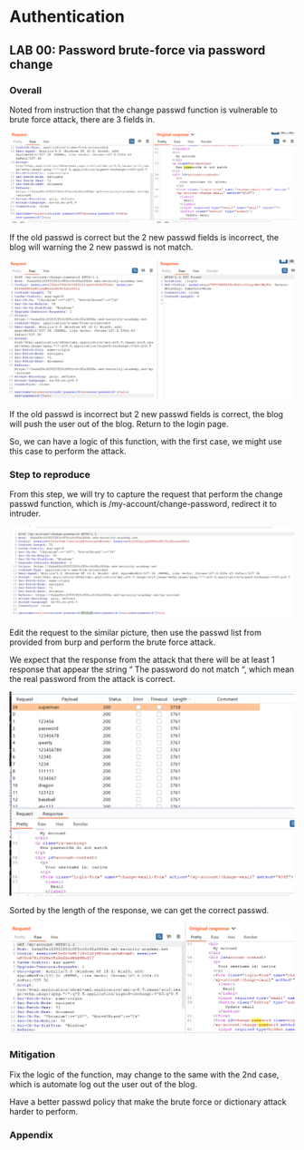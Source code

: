 # Authentication

## LAB 00: ****Password brute-force via password change****

### Overall

Noted from instruction that the change passwd function is vulnerable to brute force attack, there are 3 fields in. 

![Untitled](Authentication%204006c6504a8f41c28e524b9b15497df2/Untitled.png)

If the old passwd is correct but the 2 new passwd fields is incorrect, the blog will warning the 2 new passwd is not match.

![Untitled](Authentication%204006c6504a8f41c28e524b9b15497df2/Untitled%201.png)

If the old passwd is incorrect but 2 new passwd fields is correct, the blog will push the user out of the blog. Return to the login page.

So, we can have a logic of this function, with the first case, we might use this case to perform the attack.

### Step to reproduce

From this step, we will try to capture the request that perform the change passwd function, which is /my-account/change-password, redirect it to intruder. 

![Untitled](Authentication%204006c6504a8f41c28e524b9b15497df2/Untitled%202.png)

Edit the request to the similar picture, then use the passwd list from provided from burp and perform the brute force attack.

We expect that the response from the attack that there will be at least 1 response that appear the string “ The password do not match “, which mean the real password from the attack is correct.

![Untitled](Authentication%204006c6504a8f41c28e524b9b15497df2/Untitled%203.png)

Sorted by the length of the response, we can get the correct passwd.

![Untitled](Authentication%204006c6504a8f41c28e524b9b15497df2/Untitled%204.png)

### Mitigation

Fix the logic of the function, may change to the same with the 2nd case, which is automate log out the user out of the blog.

Have a better passwd policy that make the brute force or dictionary attack harder to perform.

### Appendix